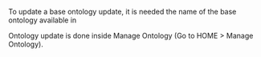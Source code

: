 To update a base ontology update, it is needed the name of the base ontology available in 

Ontology update is done inside Manage Ontology (Go to HOME > Manage Ontology). 